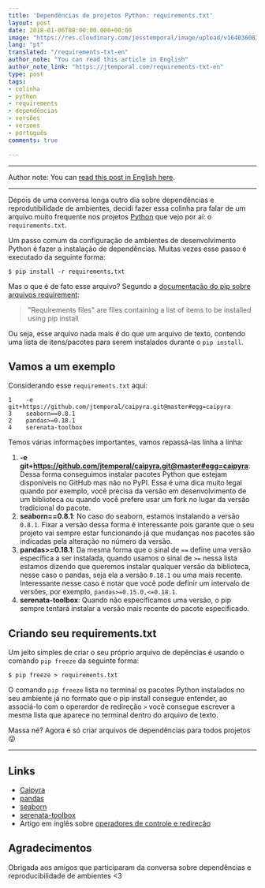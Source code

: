 ```yaml
---
title: 'Dependências de projetos Python: requirements.txt'
layout: post
date: 2018-01-06T08:00:00.000+00:00
image: "https://res.cloudinary.com/jesstemporal/image/upload/v1640360835/covers/colinha_igmf4s.png"
lang: "pt"
translated: "/requirements-txt-en"
author_note: "You can read this article in English"
author_note_link: "https://jtemporal.com/requirements-txt-en"
type: post
tags:
- colinha
- python
- requirements
- dependências
- versões
- versoes
- português
comments: true

---
```

---

Author note: You can [read this post in English here](https://jtemporal.com/requirements-txt-en/).

---

Depois de uma conversa longa outro dia sobre dependências e reprodutibilidade de ambientes, decidi fazer essa colinha pra falar de um arquivo muito frequente nos projetos [Python](http://python.org/) que vejo por aí: o `requirements.txt`.

Um passo comum da configuração de ambientes de desenvolvimento Python é fazer a instalação de dependências. Muitas vezes esse passo é executado da seguinte forma:

``` console
$ pip install -r requirements.txt
```

Mas o que é de fato esse arquivo? Segundo a [documentação do pip sobre arquivos requirement](https://pip.pypa.io/en/stable/user_guide/#requirements-files):

> "Requirements files" are files containing a list of items to be installed using pip install

Ou seja, esse arquivo nada mais é do que um arquivo de texto, contendo uma lista de itens/pacotes para serem instalados durante o `pip install`.

## Vamos a um exemplo

Considerando esse `requirements.txt` aqui:

``` plaintext
1    -e git+https://github.com/jtemporal/caipyra.git@master#egg=caipyra
3    seaborn==0.8.1
2    pandas>=0.18.1
4    serenata-toolbox
```

Temos várias informações importantes, vamos repassá-las linha a linha:

1. **-e git+https://github.com/jtemporal/caipyra.git@master#egg=caipyra**: Dessa forma conseguimos instalar pacotes Python que estejam disponíveis no GitHub mas não no PyPI. Essa é uma dica muito legal quando por exemplo, você precisa da versão em desenvolvimento de um biblioteca ou quando você prefere usar um fork no lugar da versão tradicional do pacote.
2. **seaborn==0.8.1**: No caso do seaborn, estamos instalando a versão `0.8.1`. Fixar a versão dessa forma é interessante pois garante que o seu projeto vai sempre estar funcionando já que mudanças nos pacotes são indicadas pela alteração no número da versão.
3. **pandas>=0.18.1**: Da mesma forma que o sinal de `==` define uma versão específica a ser instalada, quando usamos o sinal de `>=` nessa lista estamos dizendo que queremos instalar qualquer versão da biblioteca, nesse caso o pandas, seja ela a versão `0.18.1` ou uma mais recente. Interessante nesse caso é notar que você pode definir um intervalo de versões, por exemplo, `pandas>=0.15.0,<=0.18.1`.
4. **serenata-toolbox**: Quando não específicamos uma versão, o pip sempre tentará instalar a versão mais recente do pacote especificado.

## Criando seu requirements.txt

Um jeito simples de criar o seu próprio arquivo de depências é usando o comando `pip freeze` da seguinte forma:

``` console
$ pip freeze > requirements.txt
```

O comando `pip freeze` lista no terminal os pacotes Python instalados no seu ambiente já no formato que o pip install consegue entender, ao associá-lo com o operardor de redireção `>` você consegue escrever a mesma lista que aparece no terminal dentro do arquivo de texto.

Massa né? Agora é só criar arquivos de dependências para todos projetos 😜

---

## Links

* [Caipyra](https://github.com/jtemporal/caipyra)
* [pandas](https://pandas.pydata.org/)
* [seaborn](https://seaborn.pydata.org/)
* [serenata-toolbox](https://github.com/datasciencebr/serenata-toolbox)
* Artigo em inglês sobre [operadores de controle e redireção](https://unix.stackexchange.com/questions/159513/what-are-the-shells-control-and-redirection-operators)

## Agradecimentos

Obrigada aos amigos que participaram da conversa sobre dependências e reproducibilidade de ambientes <3